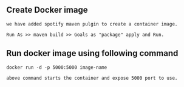 ## Create Docker image
```
we have added spotify maven pulgin to create a container image. 
```
```
Run As >> maven build >> Goals as "package" apply and Run.
```

## Run docker image using following command

```
docker run -d -p 5000:5000 image-name
```
```
above command starts the container and expose 5000 port to use.
```
